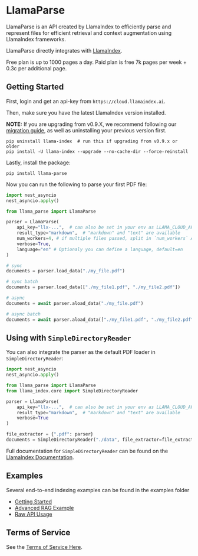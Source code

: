 # LlamaParse

LlamaParse is an API created by LlamaIndex to efficiently parse and represent files for efficient retrieval and context augmentation using LlamaIndex frameworks.

LlamaParse directly integrates with [LlamaIndex](https://github.com/run-llama/llama_index).


Free plan is up to 1000 pages a day. Paid plan is free 7k pages per week + 0.3c per additional page.

## Getting Started

First, login and get an api-key from `https://cloud.llamaindex.ai`.

Then, make sure you have the latest LlamaIndex version installed.

**NOTE:** If you are upgrading from v0.9.X, we recommend following our [migration guide](https://pretty-sodium-5e0.notion.site/v0-10-0-Migration-Guide-6ede431dcb8841b09ea171e7f133bd77), as well as uninstalling your previous version first.

```
pip uninstall llama-index  # run this if upgrading from v0.9.x or older
pip install -U llama-index --upgrade --no-cache-dir --force-reinstall
```

Lastly, install the package:

`pip install llama-parse`

Now you can run the following to parse your first PDF file:

```python
import nest_asyncio
nest_asyncio.apply()

from llama_parse import LlamaParse

parser = LlamaParse(
    api_key="llx-...",  # can also be set in your env as LLAMA_CLOUD_API_KEY
    result_type="markdown",  # "markdown" and "text" are available
    num_workers=4, # if multiple files passed, split in `num_workers` API calls
    verbose=True,
    language="en" # Optionaly you can define a language, default=en
)

# sync
documents = parser.load_data("./my_file.pdf")

# sync batch
documents = parser.load_data(["./my_file1.pdf", "./my_file2.pdf"])

# async
documents = await parser.aload_data("./my_file.pdf")

# async batch
documents = await parser.aload_data(["./my_file1.pdf", "./my_file2.pdf"])
```

## Using with `SimpleDirectoryReader`

You can also integrate the parser as the default PDF loader in `SimpleDirectoryReader`:

```python
import nest_asyncio
nest_asyncio.apply()

from llama_parse import LlamaParse
from llama_index.core import SimpleDirectoryReader

parser = LlamaParse(
    api_key="llx-...",  # can also be set in your env as LLAMA_CLOUD_API_KEY
    result_type="markdown",  # "markdown" and "text" are available
    verbose=True
)

file_extractor = {".pdf": parser}
documents = SimpleDirectoryReader("./data", file_extractor=file_extractor).load_data()
```

Full documentation for `SimpleDirectoryReader` can be found on the [LlamaIndex Documentation](https://docs.llamaindex.ai/en/stable/module_guides/loading/simpledirectoryreader.html).

## Examples

Several end-to-end indexing examples can be found in the examples folder

- [Getting Started](examples/demo_basic.ipynb)
- [Advanced RAG Example](examples/demo_advanced.ipynb)
- [Raw API Usage](examples/demo_api.ipynb)

## Terms of Service

See the [Terms of Service Here](./TOS.pdf).
